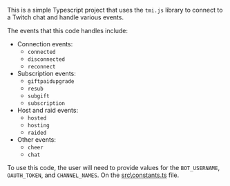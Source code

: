 This is a simple Typescript project that uses the `tmi.js` library to connect to a Twitch chat and handle various events.


The events that this code handles include:

- Connection events:
    - `connected`
    - `disconnected`
    - `reconnect`
- Subscription events:
    - `giftpaidupgrade`
    - `resub`
    - `subgift`
    - `subscription`
- Host and raid events:
    - `hosted`
    - `hosting`
    - `raided`
- Other events:
    - `cheer`
    - `chat`

To use this code, the user will need to provide values for the `BOT_USERNAME`, `OAUTH_TOKEN`, and `CHANNEL_NAMES`. On the [src\constants.ts](https://github.com/gersonsantos55/another-simple-twitch-bot/blob/master/src/constants.ts) file.
